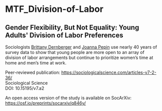 MTF_Division-of-Labor
================================================================================

Gender Flexibility, But Not Equality: Young Adults' Division of Labor Preferences
----------------------------------------------------------------------------------
Sociologists [Brittany Dernberger](https://sciences.social/@bdernberger) and [Joanna Pepin](https://sciences.social/@CoffeeBaseball) use nearly 40 years of survey data to show that young people are more open to an array of division of labor arrangements but continue to prioritize women’s time at home and men’s time at work.

Peer-reviewed publication: https://sociologicalscience.com/articles-v7-2-36/  
Sociological Science  
DOI: 10.15195/v7.a2  
  
An open access version of the study is available on SocArXiv: https://osf.io/preprints/socarxiv/q846y/
